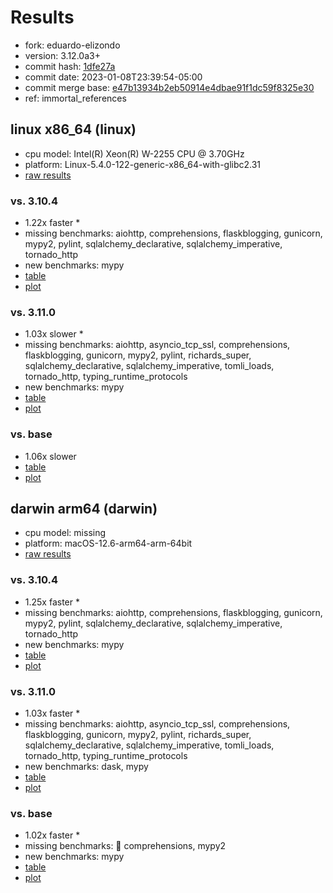 # Results

- fork: eduardo-elizondo
- version: 3.12.0a3+
- commit hash: [1dfe27a](https://github.com/eduardo%2delizondo/cpython/commit/1dfe27a)
- commit date: 2023-01-08T23:39:54-05:00
- commit merge base: [e47b13934b2eb50914e4dbae91f1dc59f8325e30](https://github.com/eduardo%2delizondo/cpython/commit/e47b13934b2eb50914e4dbae91f1dc59f8325e30)
- ref: immortal_references

## linux x86_64 (linux)

- cpu model: Intel(R) Xeon(R) W-2255 CPU @ 3.70GHz
- platform: Linux-5.4.0-122-generic-x86_64-with-glibc2.31
- [raw results](bm-20230108-linux-x86_64-eduardo%252delizondo-immortal_references-3.12.0a3%2B-1dfe27a.json)

### vs. 3.10.4

- 1.22x faster \*
- missing benchmarks: aiohttp, comprehensions, flaskblogging, gunicorn, mypy2, pylint, sqlalchemy_declarative, sqlalchemy_imperative, tornado_http
- new benchmarks: mypy
- [table](bm-20230108-linux-x86_64-eduardo%252delizondo-immortal_references-3.12.0a3%2B-1dfe27a-vs-3.10.4.md)
- [plot](bm-20230108-linux-x86_64-eduardo%252delizondo-immortal_references-3.12.0a3%2B-1dfe27a-vs-3.10.4.png)

### vs. 3.11.0

- 1.03x slower \*
- missing benchmarks: aiohttp, asyncio_tcp_ssl, comprehensions, flaskblogging, gunicorn, mypy2, pylint, richards_super, sqlalchemy_declarative, sqlalchemy_imperative, tomli_loads, tornado_http, typing_runtime_protocols
- new benchmarks: mypy
- [table](bm-20230108-linux-x86_64-eduardo%252delizondo-immortal_references-3.12.0a3%2B-1dfe27a-vs-3.11.0.md)
- [plot](bm-20230108-linux-x86_64-eduardo%252delizondo-immortal_references-3.12.0a3%2B-1dfe27a-vs-3.11.0.png)

### vs. base

- 1.06x slower
- [table](bm-20230108-linux-x86_64-eduardo%252delizondo-immortal_references-3.12.0a3%2B-1dfe27a-vs-base.md)
- [plot](bm-20230108-linux-x86_64-eduardo%252delizondo-immortal_references-3.12.0a3%2B-1dfe27a-vs-base.png)

## darwin arm64 (darwin)

- cpu model: missing
- platform: macOS-12.6-arm64-arm-64bit
- [raw results](bm-20230108-darwin-arm64-eduardo%252delizondo-immortal_references-3.12.0a3%2B-1dfe27a.json)

### vs. 3.10.4

- 1.25x faster \*
- missing benchmarks: aiohttp, comprehensions, flaskblogging, gunicorn, mypy2, pylint, sqlalchemy_declarative, sqlalchemy_imperative, tornado_http
- new benchmarks: mypy
- [table](bm-20230108-darwin-arm64-eduardo%252delizondo-immortal_references-3.12.0a3%2B-1dfe27a-vs-3.10.4.md)
- [plot](bm-20230108-darwin-arm64-eduardo%252delizondo-immortal_references-3.12.0a3%2B-1dfe27a-vs-3.10.4.png)

### vs. 3.11.0

- 1.03x faster \*
- missing benchmarks: aiohttp, asyncio_tcp_ssl, comprehensions, flaskblogging, gunicorn, mypy2, pylint, richards_super, sqlalchemy_declarative, sqlalchemy_imperative, tomli_loads, tornado_http, typing_runtime_protocols
- new benchmarks: dask, mypy
- [table](bm-20230108-darwin-arm64-eduardo%252delizondo-immortal_references-3.12.0a3%2B-1dfe27a-vs-3.11.0.md)
- [plot](bm-20230108-darwin-arm64-eduardo%252delizondo-immortal_references-3.12.0a3%2B-1dfe27a-vs-3.11.0.png)

### vs. base

- 1.02x faster \*
- missing benchmarks: 🔴 comprehensions, mypy2
- new benchmarks: mypy
- [table](bm-20230108-darwin-arm64-eduardo%252delizondo-immortal_references-3.12.0a3%2B-1dfe27a-vs-base.md)
- [plot](bm-20230108-darwin-arm64-eduardo%252delizondo-immortal_references-3.12.0a3%2B-1dfe27a-vs-base.png)

